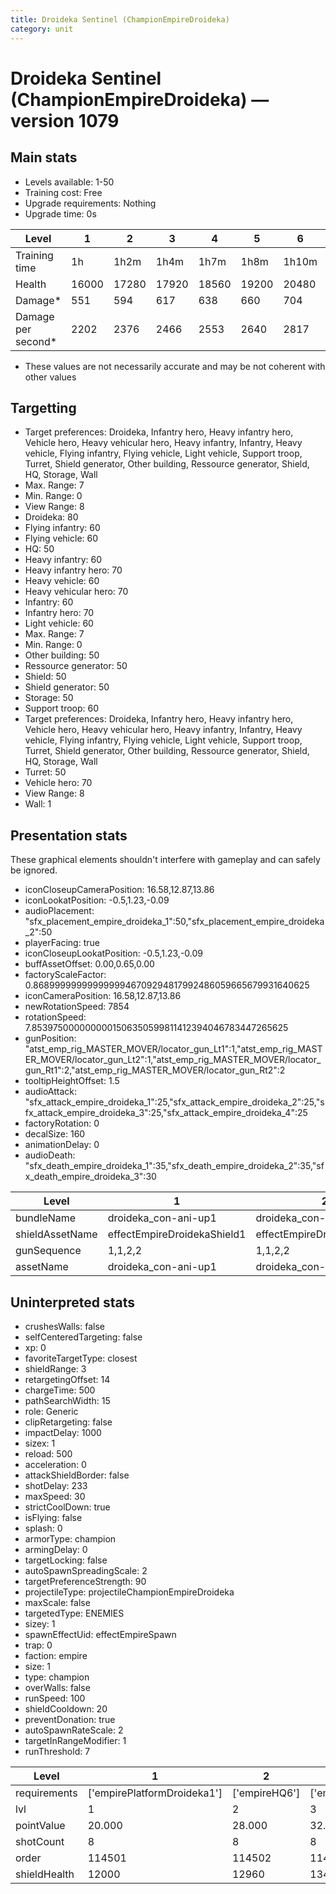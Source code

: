 ```yaml
---
title: Droideka Sentinel (ChampionEmpireDroideka)
category: unit
---
```


# Droideka Sentinel (ChampionEmpireDroideka) — version 1079

## Main stats

  * Levels available: 1-50
  * Training cost: Free
  * Upgrade requirements: Nothing
  * Upgrade time: 0s

|Level             |1    |2    |3    |4    |5    |6    |7    |8    |9    |10   |11   |12   |13   |14   |15   |16   |17   |18   |19   |20   |21   |22   |23   |24   |25   |26   |27   |28   |29   |30   |31   |32   |33   |34   |35   |36   |37   |38   |39   |40   |41   |42   |43   |44   |45   |46   |47   |48   |49   |50   |
|------------------|-----|-----|-----|-----|-----|-----|-----|-----|-----|-----|-----|-----|-----|-----|-----|-----|-----|-----|-----|-----|-----|-----|-----|-----|-----|-----|-----|-----|-----|-----|-----|-----|-----|-----|-----|-----|-----|-----|-----|-----|-----|-----|-----|-----|-----|-----|-----|-----|-----|-----|
|Training time     |1h   |1h2m |1h4m |1h7m |1h8m |1h10m|1h12m|1h15m|1h16m|1h18m|1h20m|1h23m|1h24m|1h26m|1h28m|1h31m|1h32m|1h34m|1h36m|1h39m|1h40m|1h42m|1h44m|1h47m|1h48m|1h50m|1h52m|1h55m|1h56m|1h58m|2h   |2h3m |2h4m |2h6m |2h8m |2h11m|2h12m|2h14m|2h16m|2h19m|2h19m|2h19m|2h19m|2h19m|2h19m|2h19m|2h19m|2h19m|2h19m|2h19m|
|Health            |16000|17280|17920|18560|19200|20480|21120|21760|22400|23680|24320|24960|25600|26240|26880|27520|28160|28800|29440|30080|30720|31360|32000|32640|33280|33920|34560|35200|35840|36480|37120|37440|38080|38400|39040|39360|40000|40640|41280|41600|42240|42560|42880|43520|43840|44160|44800|45120|45440|46080|
|Damage*           |551  |594  |617  |638  |660  |704  |726  |749  |770  |815  |836  |858  |881  |902  |925  |947  |968  |990  |1013 |1034 |1056 |1079 |1100 |1122 |1145 |1166 |1188 |1211 |1232 |1255 |1277 |1287 |1310 |1320 |1343 |1353 |1376 |1397 |1420 |965  |980  |994  |1008 |1022 |1036 |1050 |1064 |1078 |1092 |1106 |
|Damage per second*|2202 |2376 |2466 |2553 |2640 |2817 |2904 |2994 |3081 |3258 |3345 |3432 |3522 |3609 |3699 |3786 |3873 |3960 |4050 |4137 |4224 |4314 |4401 |4488 |4578 |4665 |4752 |4842 |4929 |5019 |5106 |5148 |5238 |5280 |5370 |5412 |5502 |5589 |5679 |5721 |5880 |5964 |6048 |6132 |6216 |6300 |6384 |6468 |6552 |6636 |

* These values are not necessarily accurate and may be not coherent with other values

## Targetting

  * Target preferences: Droideka, Infantry hero, Heavy infantry hero, Vehicle hero, Heavy vehicular hero, Heavy infantry, Infantry, Heavy vehicle, Flying infantry, Flying vehicle, Light vehicle, Support troop, Turret, Shield generator, Other building, Ressource generator, Shield, HQ, Storage, Wall
  * Max. Range: 7
  * Min. Range: 0
  * View Range: 8
  * Droideka: 80
  * Flying infantry: 60
  * Flying vehicle: 60
  * HQ: 50
  * Heavy infantry: 60
  * Heavy infantry hero: 70
  * Heavy vehicle: 60
  * Heavy vehicular hero: 70
  * Infantry: 60
  * Infantry hero: 70
  * Light vehicle: 60
  * Max. Range: 7
  * Min. Range: 0
  * Other building: 50
  * Ressource generator: 50
  * Shield: 50
  * Shield generator: 50
  * Storage: 50
  * Support troop: 60
  * Target preferences: Droideka, Infantry hero, Heavy infantry hero, Vehicle hero, Heavy vehicular hero, Heavy infantry, Infantry, Heavy vehicle, Flying infantry, Flying vehicle, Light vehicle, Support troop, Turret, Shield generator, Other building, Ressource generator, Shield, HQ, Storage, Wall
  * Turret: 50
  * Vehicle hero: 70
  * View Range: 8
  * Wall: 1

## Presentation stats

These graphical elements shouldn't interfere with gameplay and can safely be ignored.

  * iconCloseupCameraPosition: 16.58,12.87,13.86
  * iconLookatPosition: -0.5,1.23,-0.09
  * audioPlacement: "sfx_placement_empire_droideka_1":50,"sfx_placement_empire_droideka_2":50
  * playerFacing: true
  * iconCloseupLookatPosition: -0.5,1.23,-0.09
  * buffAssetOffset: 0.00,0.65,0.00
  * factoryScaleFactor: 0.8689999999999999946709294817992486059665679931640625
  * iconCameraPosition: 16.58,12.87,13.86
  * newRotationSpeed: 7854
  * rotationSpeed: 7.8539750000000001506350599811412394046783447265625
  * gunPosition: "atst_emp_rig_MASTER_MOVER/locator_gun_Lt1":1,"atst_emp_rig_MASTER_MOVER/locator_gun_Lt2":1,"atst_emp_rig_MASTER_MOVER/locator_gun_Rt1":2,"atst_emp_rig_MASTER_MOVER/locator_gun_Rt2":2
  * tooltipHeightOffset: 1.5
  * audioAttack: "sfx_attack_empire_droideka_1":25,"sfx_attack_empire_droideka_2":25,"sfx_attack_empire_droideka_3":25,"sfx_attack_empire_droideka_4":25
  * factoryRotation: 0
  * decalSize: 160
  * animationDelay: 0
  * audioDeath: "sfx_death_empire_droideka_1":35,"sfx_death_empire_droideka_2":35,"sfx_death_empire_droideka_3":30

|Level          |1                          |2                          |3                          |4                          |5                          |6                          |7                          |8                          |9                          |10                          |11                          |12                          |13                          |14                          |15                          |16                          |17                          |18                          |19                          |20                          |21                          |22                          |23                          |24                          |25                          |26                          |27                          |28                          |29                          |30                          |31                          |32                          |33                          |34                          |35                          |36                          |37                          |38                          |39                          |40                          |41                          |42                          |43                          |44                          |45                          |46                          |47                          |48                          |49                          |50                          |
|---------------|---------------------------|---------------------------|---------------------------|---------------------------|---------------------------|---------------------------|---------------------------|---------------------------|---------------------------|----------------------------|----------------------------|----------------------------|----------------------------|----------------------------|----------------------------|----------------------------|----------------------------|----------------------------|----------------------------|----------------------------|----------------------------|----------------------------|----------------------------|----------------------------|----------------------------|----------------------------|----------------------------|----------------------------|----------------------------|----------------------------|----------------------------|----------------------------|----------------------------|----------------------------|----------------------------|----------------------------|----------------------------|----------------------------|----------------------------|----------------------------|----------------------------|----------------------------|----------------------------|----------------------------|----------------------------|----------------------------|----------------------------|----------------------------|----------------------------|----------------------------|
|bundleName     |droideka_con-ani-up1       |droideka_con-ani-up1       |droideka_con-ani-up1       |droideka_con-ani-up1       |droideka_con-ani-up1       |droideka_con-ani-up1       |droideka_con-ani-up1       |droideka_con-ani-up1       |droideka_con-ani-up1       |droideka_con-ani-up10       |droideka_con-ani-up10       |droideka_con-ani-up10       |droideka_con-ani-up10       |droideka_con-ani-up10       |droideka_con-ani-up10       |droideka_con-ani-up10       |droideka_con-ani-up10       |droideka_con-ani-up10       |droideka_con-ani-up10       |droideka_con-ani-up20       |droideka_con-ani-up20       |droideka_con-ani-up20       |droideka_con-ani-up20       |droideka_con-ani-up20       |droideka_con-ani-up20       |droideka_con-ani-up20       |droideka_con-ani-up20       |droideka_con-ani-up20       |droideka_con-ani-up20       |droideka_con-ani-up30       |droideka_con-ani-up30       |droideka_con-ani-up30       |droideka_con-ani-up30       |droideka_con-ani-up30       |droideka_con-ani-up30       |droideka_con-ani-up30       |droideka_con-ani-up30       |droideka_con-ani-up30       |droideka_con-ani-up30       |droideka_con-ani-up40       |droideka_con-ani-up40       |droideka_con-ani-up40       |droideka_con-ani-up40       |droideka_con-ani-up40       |droideka_con-ani-up40       |droideka_con-ani-up40       |droideka_con-ani-up40       |droideka_con-ani-up40       |droideka_con-ani-up40       |droideka_con-ani-up40       |
|shieldAssetName|effectEmpireDroidekaShield1|effectEmpireDroidekaShield1|effectEmpireDroidekaShield1|effectEmpireDroidekaShield1|effectEmpireDroidekaShield1|effectEmpireDroidekaShield1|effectEmpireDroidekaShield1|effectEmpireDroidekaShield1|effectEmpireDroidekaShield1|effectEmpireDroidekaShield10|effectEmpireDroidekaShield10|effectEmpireDroidekaShield10|effectEmpireDroidekaShield10|effectEmpireDroidekaShield10|effectEmpireDroidekaShield10|effectEmpireDroidekaShield10|effectEmpireDroidekaShield10|effectEmpireDroidekaShield10|effectEmpireDroidekaShield10|effectEmpireDroidekaShield20|effectEmpireDroidekaShield20|effectEmpireDroidekaShield20|effectEmpireDroidekaShield20|effectEmpireDroidekaShield20|effectEmpireDroidekaShield20|effectEmpireDroidekaShield20|effectEmpireDroidekaShield20|effectEmpireDroidekaShield20|effectEmpireDroidekaShield20|effectEmpireDroidekaShield30|effectEmpireDroidekaShield30|effectEmpireDroidekaShield30|effectEmpireDroidekaShield30|effectEmpireDroidekaShield30|effectEmpireDroidekaShield30|effectEmpireDroidekaShield30|effectEmpireDroidekaShield30|effectEmpireDroidekaShield30|effectEmpireDroidekaShield30|effectEmpireDroidekaShield40|effectEmpireDroidekaShield40|effectEmpireDroidekaShield40|effectEmpireDroidekaShield40|effectEmpireDroidekaShield40|effectEmpireDroidekaShield40|effectEmpireDroidekaShield40|effectEmpireDroidekaShield40|effectEmpireDroidekaShield40|effectEmpireDroidekaShield40|effectEmpireDroidekaShield40|
|gunSequence    |1,1,2,2                    |1,1,2,2                    |1,1,2,2                    |1,1,2,2                    |1,1,2,2                    |1,1,2,2                    |1,1,2,2                    |1,1,2,2                    |1,1,2,2                    |1,1,2,2                     |1,1,2,2                     |1,1,2,2                     |1,1,2,2                     |1,1,2,2                     |1,1,2,2                     |1,1,2,2                     |1,1,2,2                     |1,1,2,2                     |1,1,2,2                     |1,1,2,2                     |1,1,2,2                     |1,1,2,2                     |1,1,2,2                     |1,1,2,2                     |1,1,2,2                     |1,1,2,2                     |1,1,2,2                     |1,1,2,2                     |1,1,2,2                     |1,1,2,2                     |1,1,2,2                     |1,1,2,2                     |1,1,2,2                     |1,1,2,2                     |1,1,2,2                     |1,1,2,2                     |1,1,2,2                     |1,1,2,2                     |1,1,2,2                     |1,1,1,2,2,2                 |1,1,1,2,2,2                 |1,1,1,2,2,2                 |1,1,1,2,2,2                 |1,1,1,2,2,2                 |1,1,1,2,2,2                 |1,1,1,2,2,2                 |1,1,1,2,2,2                 |1,1,1,2,2,2                 |1,1,1,2,2,2                 |1,1,1,2,2,2                 |
|assetName      |droideka_con-ani-up1       |droideka_con-ani-up1       |droideka_con-ani-up1       |droideka_con-ani-up1       |droideka_con-ani-up1       |droideka_con-ani-up1       |droideka_con-ani-up1       |droideka_con-ani-up1       |droideka_con-ani-up1       |droideka_con-ani-up10       |droideka_con-ani-up10       |droideka_con-ani-up10       |droideka_con-ani-up10       |droideka_con-ani-up10       |droideka_con-ani-up10       |droideka_con-ani-up10       |droideka_con-ani-up10       |droideka_con-ani-up10       |droideka_con-ani-up10       |droideka_con-ani-up20       |droideka_con-ani-up20       |droideka_con-ani-up20       |droideka_con-ani-up20       |droideka_con-ani-up20       |droideka_con-ani-up20       |droideka_con-ani-up20       |droideka_con-ani-up20       |droideka_con-ani-up20       |droideka_con-ani-up20       |droideka_con-ani-up30       |droideka_con-ani-up30       |droideka_con-ani-up30       |droideka_con-ani-up30       |droideka_con-ani-up30       |droideka_con-ani-up30       |droideka_con-ani-up30       |droideka_con-ani-up30       |droideka_con-ani-up30       |droideka_con-ani-up30       |droideka_con-ani-up40       |droideka_con-ani-up40       |droideka_con-ani-up40       |droideka_con-ani-up40       |droideka_con-ani-up40       |droideka_con-ani-up40       |droideka_con-ani-up40       |droideka_con-ani-up40       |droideka_con-ani-up40       |droideka_con-ani-up40       |droideka_con-ani-up40       |

## Uninterpreted stats

  * crushesWalls: false
  * selfCenteredTargeting: false
  * xp: 0
  * favoriteTargetType: closest
  * shieldRange: 3
  * retargetingOffset: 14
  * chargeTime: 500
  * pathSearchWidth: 15
  * role: Generic
  * clipRetargeting: false
  * impactDelay: 1000
  * sizex: 1
  * reload: 500
  * acceleration: 0
  * attackShieldBorder: false
  * shotDelay: 233
  * maxSpeed: 30
  * strictCoolDown: true
  * isFlying: false
  * splash: 0
  * armorType: champion
  * armingDelay: 0
  * targetLocking: false
  * autoSpawnSpreadingScale: 2
  * targetPreferenceStrength: 90
  * projectileType: projectileChampionEmpireDroideka
  * maxScale: false
  * targetedType: ENEMIES
  * sizey: 1
  * spawnEffectUid: effectEmpireSpawn
  * trap: 0
  * faction: empire
  * size: 1
  * type: champion
  * overWalls: false
  * runSpeed: 100
  * shieldCooldown: 20
  * preventDonation: true
  * autoSpawnRateScale: 2
  * targetInRangeModifier: 1
  * runThreshold: 7

|Level       |1                          |2            |3            |4            |5            |6            |7            |8            |9            |10           |11           |12           |13           |14           |15           |16           |17           |18           |19           |20           |21           |22           |23           |24           |25           |26           |27           |28           |29           |30           |31           |32           |33           |34           |35           |36           |37           |38           |39           |40           |41           |42           |43           |44           |45           |46           |47           |48           |49           |50           |
|------------|---------------------------|-------------|-------------|-------------|-------------|-------------|-------------|-------------|-------------|-------------|-------------|-------------|-------------|-------------|-------------|-------------|-------------|-------------|-------------|-------------|-------------|-------------|-------------|-------------|-------------|-------------|-------------|-------------|-------------|-------------|-------------|-------------|-------------|-------------|-------------|-------------|-------------|-------------|-------------|-------------|-------------|-------------|-------------|-------------|-------------|-------------|-------------|-------------|-------------|-------------|
|requirements|['empirePlatformDroideka1']|['empireHQ6']|['empireHQ6']|['empireHQ6']|['empireHQ6']|['empireHQ7']|['empireHQ7']|['empireHQ7']|['empireHQ7']|['empireHQ7']|['empireHQ8']|['empireHQ8']|['empireHQ8']|['empireHQ8']|['empireHQ8']|['empireHQ8']|['empireHQ8']|['empireHQ8']|['empireHQ8']|['empireHQ8']|['empireHQ8']|['empireHQ8']|['empireHQ8']|['empireHQ8']|['empireHQ8']|['empireHQ8']|['empireHQ8']|['empireHQ8']|['empireHQ8']|['empireHQ8']|['empireHQ9']|['empireHQ9']|['empireHQ9']|['empireHQ9']|['empireHQ9']|['empireHQ9']|['empireHQ9']|['empireHQ9']|['empireHQ9']|['empireHQ9']|['empireHQ9']|['empireHQ9']|['empireHQ9']|['empireHQ9']|['empireHQ9']|['empireHQ9']|['empireHQ9']|['empireHQ9']|['empireHQ9']|['empireHQ9']|
|lvl         |1                          |2            |3            |4            |5            |6            |7            |8            |9            |10           |11           |12           |13           |14           |15           |16           |17           |18           |19           |20           |21           |22           |23           |24           |25           |26           |27           |28           |29           |30           |31           |32           |33           |34           |35           |36           |37           |38           |39           |40           |41           |42           |43           |44           |45           |46           |47           |48           |49           |50           |
|pointValue  |20.000                     |28.000       |32.000       |36.000       |40.000       |48.000       |52.000       |56.000       |60.000       |68.000       |72.000       |76.000       |80.000       |84.000       |88.000       |92.000       |96.000       |100.000      |104.000      |108.000      |112.000      |116.000      |120.000      |124.000      |128.000      |132.000      |136.000      |140.000      |144.000      |148.000      |152.000      |156.000      |160.000      |168.000      |172.000      |176.000      |180.000      |184.000      |188.000      |200.000      |200.000      |200.000      |200.000      |200.000      |200.000      |200.000      |200.000      |200.000      |200.000      |200.000      |
|shotCount   |8                          |8            |8            |8            |8            |8            |8            |8            |8            |8            |8            |8            |8            |8            |8            |8            |8            |8            |8            |8            |8            |8            |8            |8            |8            |8            |8            |8            |8            |8            |8            |8            |8            |8            |8            |8            |8            |8            |8            |12           |12           |12           |12           |12           |12           |12           |12           |12           |12           |12           |
|order       |114501                     |114502       |114503       |114504       |114505       |114506       |114507       |114508       |114509       |114510       |114511       |114512       |114513       |114514       |114515       |114516       |114517       |114518       |114519       |114520       |114521       |114522       |114523       |114524       |114525       |114526       |114527       |114528       |114529       |114530       |114531       |114532       |114533       |114534       |114535       |114536       |114537       |114538       |114539       |114540       |114541       |114542       |114543       |114544       |114545       |114546       |114547       |114548       |114549       |114550       |
|shieldHealth|12000                      |12960        |13440        |13920        |14400        |15360        |15840        |16320        |16800        |17760        |18240        |18720        |19200        |19680        |20160        |20640        |21120        |21600        |22080        |22560        |23040        |23520        |24000        |24480        |24960        |25440        |25920        |26400        |26880        |27360        |27840        |28080        |28560        |28800        |29280        |29520        |30000        |30480        |30960        |31200        |31440        |31680        |31920        |32160        |32400        |32640        |32880        |33120        |33360        |33600        |

